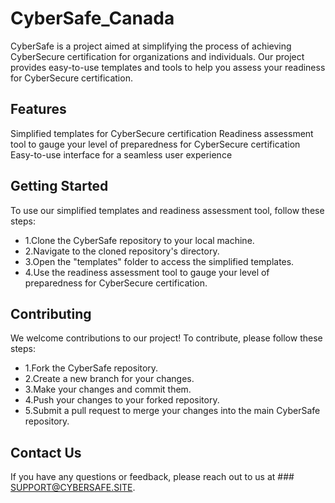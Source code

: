 # CyberSafe_Canada

CyberSafe is a project aimed at simplifying the process of achieving CyberSecure certification for organizations and individuals. Our project provides easy-to-use templates and tools to help you assess your readiness for CyberSecure certification.

## Features
Simplified templates for CyberSecure certification
Readiness assessment tool to gauge your level of preparedness for CyberSecure certification
Easy-to-use interface for a seamless user experience


## Getting Started
To use our simplified templates and readiness assessment tool, follow these steps:
- 1.Clone the CyberSafe repository to your local machine.
- 2.Navigate to the cloned repository's directory.
- 3.Open the "templates" folder to access the simplified templates.
- 4.Use the readiness assessment tool to gauge your level of preparedness for CyberSecure certification.

## Contributing
We welcome contributions to our project! To contribute, please follow these steps:
- 1.Fork the CyberSafe repository.
- 2.Create a new branch for your changes.
- 3.Make your changes and commit them.
- 4.Push your changes to your forked repository.
- 5.Submit a pull request to merge your changes into the main CyberSafe repository.

## Contact Us
If you have any questions or feedback, please reach out to us at ### SUPPORT@CYBERSAFE.SITE.
